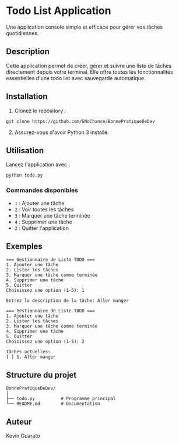 # Todo List Application

Une application console simple et efficace pour gérer vos tâches quotidiennes.

## Description

Cette application permet de créer, gérer et suivre une liste de tâches directement depuis votre terminal. Elle offre toutes les fonctionnalités essentielles d'une todo list avec sauvegarde automatique.

## Installation

1. Clonez le repository :
```
git clone https://github.com/GNoChance/BonnePratiqueDeDev
```

2. Assurez-vous d'avoir Python 3 installé.

## Utilisation

Lancez l'application avec :
```bash
python todo.py
```

### Commandes disponibles

- `1` : Ajouter une tâche
- `2` : Voir toutes les tâches
- `3` : Marquer une tâche terminée
- `4` : Supprimer une tâche
- `2` : Quitter l'application

## Exemples

```
=== Gestionnaire de Liste TODO ===
1. Ajouter une tâche
2. Lister les tâches
3. Marquer une tâche comme terminée
4. Supprimer une tâche
5. Quitter
Choisissez une option (1-5): 1
```
```
Entrez la description de la tâche: Aller manger
```
```
=== Gestionnaire de Liste TODO ===
1. Ajouter une tâche
2. Lister les tâches
3. Marquer une tâche comme terminée
4. Supprimer une tâche
5. Quitter
Choisissez une option (1-5): 2
```
```
Tâches actuelles:
[ ] 1. Aller manger
```
## Structure du projet

```
BonnePratiqueDeDev/
│
├── todo.py          # Programme principal
└── README.md        # Documentation
```

## Auteur

Kevin Guarato